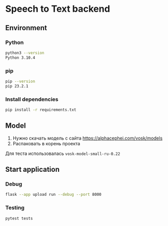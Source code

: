 # Speech to Text backend

## Environment
### Python
```bash
python3 --version
Python 3.10.4
```

### pip
```bash
pip --version
pip 23.2.1
```

### Install dependencies
```bash
pip install -r requirements.txt
```

## Model 
1. Нужно скачать модель с сайта https://alphacephei.com/vosk/models
2. Распаковать в корень проекта

Для теста использовалась `vosk-model-small-ru-0.22`

## Start application

### Debug

```bash
flask --app upload run --debug --port 8000
```

### Testing
```bash
pytest tests
```